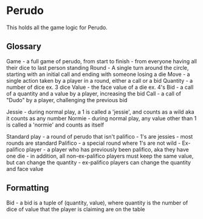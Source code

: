 # Perudo

This holds all the game logic for Perudo.


## Glossary
Game - a full game of perudo, from start to finish - from everyone having all their dice to last person standing
Round - A single turn around the circle, starting with an initial call and ending with someone losing a die
Move - a single action taken by a player in a round, either a call or a bid
    Quantity - a number of dice ex. 3 dice
    Value - the face value of a die ex. 4's
    Bid - a call of a quantity and a value by a player, increasing the bid
    Call - a call of "Dudo" by a player, challenging the previous bid
    
Jessie - during normal play, a 1 is called a 'jessie', and counts as a wild aka it counts as any number
Normie - during normal play, any value other than 1 is called a 'normie' and counts as itself

Standard play - a round of perudo that isn't palifico
    - 1's are jessies
    - most rounds are standard
Palifico - a special round where 1's are not wild
    - Ex-palifico player - a player who has previously been palifico, aka they have one die
    - in addition, all non-ex-palifico players must keep the same value, but can change the quantity
    - ex-palifico players can change the quantity and face value 




## Formatting

Bid - a bid is a tuple of (quantity, value), where quantity is the number of dice of value that the player is claiming are on the table
